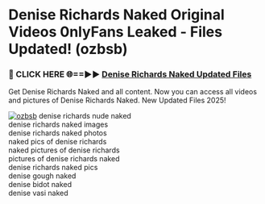 # Denise Richards Naked Original Videos 0nlyFans Leaked - Files Updated! (ozbsb)

<h3>🔴 CLICK HERE 🌐==►► <a href="https://tinyurl.com/yckcrads" rel="nofollow">Denise Richards Naked Updated Files</a></h3>

Get Denise Richards Naked and all content. Now you can access all videos and pictures of Denise Richards Naked. New Updated Files 2025!

[![ozbsb](https://i.imgur.com/hpKpOFt.gif)](https://tinyurl.com/yckcrads)
denise richards nude naked<br>
denise richards naked images<br>
denise richards naked photos<br>
naked pics of denise richards<br>
naked pictures of denise richards<br>
pictures of denise richards naked<br>
denise richards naked pics<br>
denise gough naked<br>
denise bidot naked<br>
denise vasi naked